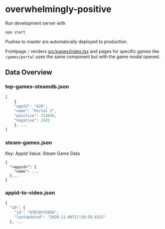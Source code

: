# overwhelmingly-positive

Run development server with
```
npm start
```

Pushes to master are automatically deployed to production.

Frontpage `/` renders [src/pages/index.tsx](src/pages/index.tsx) and pages for specific games like
`/games/portal` uses the same component but with the game modal opened.

## Data Overview

### top-games-steamdb.json

```js
[
    {
    "appId": "620",
    "name": "Portal 2",
    "positive": 214848,
    "negative": 2681
    }, ...
]
```

### steam-games.json

Key: AppId
Value: Steam Game Data

```
{
  "<appid>": {
    "name": ...
  }...
}
```

### appid-to-video.json

```js
{
  "10": {
    "id": "bTDJQYV5Q58",
    "lastUpdated": "2020-11-06T17:59:59.631Z"
  }, ...
```
